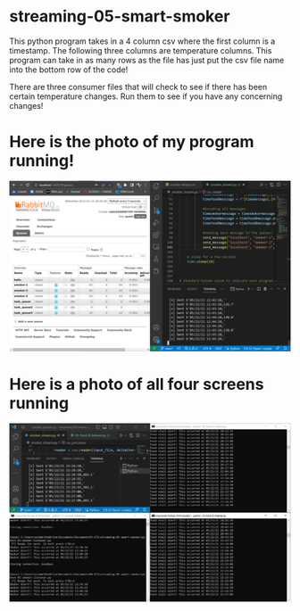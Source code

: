 # streaming-05-smart-smoker

This python program takes in a 4 column csv where the first column is a timestamp. The following three columns are temperature columns. This program can take in as many rows as the file has just put the csv file name into the bottom row of the code! 

There are three consumer files that will check to see if there has been certain temperature changes. Run them to see if you have any concerning changes!

# Here is the photo of my program running!

![Alt text](smoker_rabbit.PNG)

# Here is a photo of all four screens running

![Alt text](four_screens.PNG)
